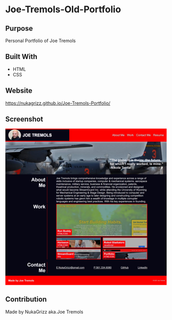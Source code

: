 # Joe-Tremols-Old-Portfolio

## Purpose
Personal Portfolio of Joe Tremols

## Built With
* HTML
* CSS

## Website
https://nukagrizz.github.io/Joe-Tremols-Portfolio/


## Screenshot
![Screenshot](./assets/screenshots/screenshot-of-portfolio.png)

## Contribution
Made by NukaGrizz aka.Joe Tremols

